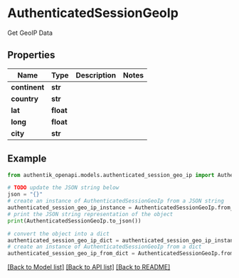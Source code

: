 # AuthenticatedSessionGeoIp

Get GeoIP Data

## Properties

Name | Type | Description | Notes
------------ | ------------- | ------------- | -------------
**continent** | **str** |  | 
**country** | **str** |  | 
**lat** | **float** |  | 
**long** | **float** |  | 
**city** | **str** |  | 

## Example

```python
from authentik_openapi.models.authenticated_session_geo_ip import AuthenticatedSessionGeoIp

# TODO update the JSON string below
json = "{}"
# create an instance of AuthenticatedSessionGeoIp from a JSON string
authenticated_session_geo_ip_instance = AuthenticatedSessionGeoIp.from_json(json)
# print the JSON string representation of the object
print(AuthenticatedSessionGeoIp.to_json())

# convert the object into a dict
authenticated_session_geo_ip_dict = authenticated_session_geo_ip_instance.to_dict()
# create an instance of AuthenticatedSessionGeoIp from a dict
authenticated_session_geo_ip_from_dict = AuthenticatedSessionGeoIp.from_dict(authenticated_session_geo_ip_dict)
```
[[Back to Model list]](../README.md#documentation-for-models) [[Back to API list]](../README.md#documentation-for-api-endpoints) [[Back to README]](../README.md)


